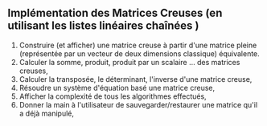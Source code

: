 ## Implémentation des Matrices Creuses (en utilisant les listes linéaires chaînées )
1.	Construire (et afficher) une matrice creuse à partir d'une matrice pleine (représentée par un vecteur de deux dimensions classique) équivalente.
2.	Calculer la somme, produit, produit par un scalaire ... des matrices creuses,
3.	Calculer la transposée, le déterminant, l'inverse d'une matrice creuse,
4.	Résoudre un système d'équation basé une matrice creuse, 
5.	Afficher la complexité de tous les algorithmes effectués,
6.	Donner la main à l'utilisateur de sauvegarder/restaurer une matrice qu'il a déjà manipulé,
